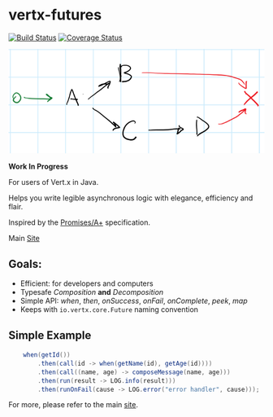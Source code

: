 # vertx-futures

[![Build Status](https://travis-ci.org/dazraf/vertx-futures.svg?branch=master)](https://travis-ci.org/dazraf/vertx-futures)
[![Coverage Status](https://coveralls.io/repos/github/dazraf/vertx-futures/badge.svg?branch=master)](https://coveralls.io/github/dazraf/vertx-futures?branch=master)

![graph](assets/graph.png)

__Work In Progress__

For users of Vert.x in Java.

Helps you write legible asynchronous logic with elegance, efficiency and flair.

Inspired by the [Promises/A+](https://promisesaplus.com/) specification.

Main [Site](http://www.dazraf.io/vertx-futures/)

## Goals:

* Efficient: for developers and computers
* Typesafe *Composition* **and** *Decomposition*
* Simple API: *when*, *then*, *onSuccess*, *onFail*, *onComplete*, *peek*, *map*
* Keeps with `io.vertx.core.Future` naming convention 

## Simple Example

```java
    when(getId())
        .then(call(id -> when(getName(id), getAge(id))))
        .then(call((name, age) -> composeMessage(name, age)))
        .then(run(result -> LOG.info(result)))
        .then(runOnFail(cause -> LOG.error("error handler", cause)));
```

For more, please refer to the main [site](http://www.dazraf.io/vertx-futures/).


